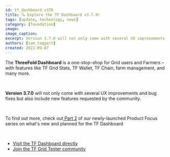 ```yaml
---
id: tf_dashboard_v370
title: 🔍 Explore the TF Dashboard v3.7.0!
tags: [update, technology, news]
category: [foundation]
image: 
image_caption: 
excerpt: Version 3.7.0 will not only come with several UX improvements and bug fixes but also include new features requested by the community.
authors: [sam_taggart]
created: 2022-09-07
---
```


The **ThreeFold Dashboard** is a one-stop-shop for Grid users and Farmers – with features like TF Grid Stats, TF Wallet, TF Chain, farm management, and many more.

<br/>

**Version 3.7.0** will not only come with several UX improvements and bug fixes but also include new features requested by the community.

<br/>

To find out more, check out[ Part 2](https://forum.threefold.io/t/product-focus-series-upcoming-tf-dashboard-v3-7-0/3336?u=hannahcordes) of our newly-launched Product Focus series on what's new and planned for the TF Dashboard

<br/>

* [ Visit the TF Dashboard directly](https://dashboard.grid.tf/)
* [ Join the TF Grid Tester community](https://t.me/threefoldtesting)